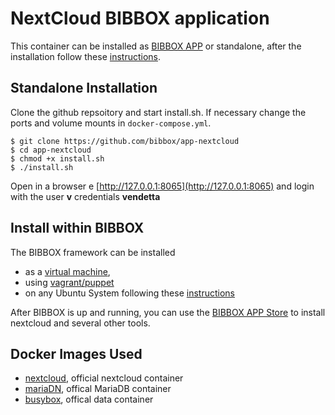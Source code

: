 # NextCloud BIBBOX application

This container can be installed as [BIBBOX APP](http://bibbox.readthedocs.io/en/latest/admin-documentation/ "BIBBOX App Store") or standalone, after the  installation follow these [instructions](https://github.com/bibbox/app-nextcloud/blob/master/INSTALL-APP.md).

## Standalone Installation

Clone the github repsoitory and start  install.sh. If necessary change the ports and volume mounts in `docker-compose.yml`.  

```shell
$ git clone https://github.com/bibbox/app-nextcloud
$ cd app-nextcloud
$ chmod +x install.sh
$ ./install.sh
```
Open in a browser e [http://127.0.0.1:8065](http://127.0.0.1:8065) and login with the user **v** credentials  **vendetta**


## Install within BIBBOX

The BIBBOX framework can be installed 
* as a [virtual machine](http://bibbox.bbmri-eric.eu/resources/machine/), 
* using [vagrant/puppet](http://bibbox.readthedocs.io/en/latest/installation-vagrant/) 
* on any Ubuntu System following these [instructions](http://bibbox.readthedocs.io/en/latest/installation-source/)  

After BIBBOX is up and running, you can use the [BIBBOX APP Store](http://bibbox.readthedocs.io/en/latest/admin-documentation/ "BIBBOX App Store") to install nextcloud and several other tools. 


## Docker Images Used
 * [nextcloud](https://hub.docker.com/_/nextcloud/), official nextcloud container
 * [mariaDN](https://hub.docker.com/_/mariadb/), offical MariaDB container
 * [busybox](https://hub.docker.com/_/busybox/), offical data container
